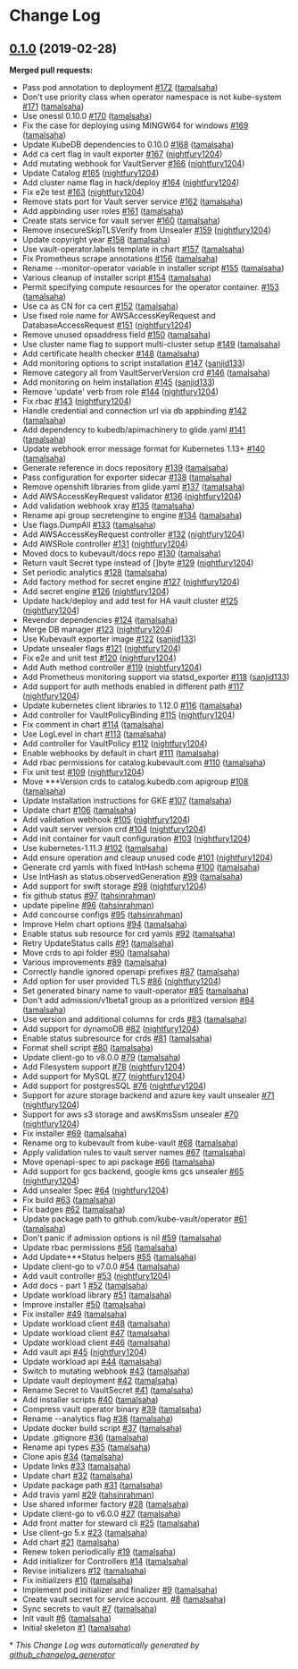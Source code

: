 # Change Log

## [0.1.0](https://github.com/kubevault/operator/tree/0.1.0) (2019-02-28)
**Merged pull requests:**

- Pass pod annotation to deployment [\#172](https://github.com/kubevault/operator/pull/172) ([tamalsaha](https://github.com/tamalsaha))
- Don't use priority class when operator namespace is not kube-system [\#171](https://github.com/kubevault/operator/pull/171) ([tamalsaha](https://github.com/tamalsaha))
- Use onessl 0.10.0 [\#170](https://github.com/kubevault/operator/pull/170) ([tamalsaha](https://github.com/tamalsaha))
- Fix the case for deploying using MINGW64 for windows [\#169](https://github.com/kubevault/operator/pull/169) ([tamalsaha](https://github.com/tamalsaha))
- Update KubeDB dependencies to 0.10.0 [\#168](https://github.com/kubevault/operator/pull/168) ([tamalsaha](https://github.com/tamalsaha))
- Add ca cert flag in vault exporter [\#167](https://github.com/kubevault/operator/pull/167) ([nightfury1204](https://github.com/nightfury1204))
- Add mutating webhook for VaultServer [\#166](https://github.com/kubevault/operator/pull/166) ([nightfury1204](https://github.com/nightfury1204))
- Update Catalog [\#165](https://github.com/kubevault/operator/pull/165) ([nightfury1204](https://github.com/nightfury1204))
- Add cluster name flag in hack/deploy [\#164](https://github.com/kubevault/operator/pull/164) ([nightfury1204](https://github.com/nightfury1204))
- Fix e2e test [\#163](https://github.com/kubevault/operator/pull/163) ([nightfury1204](https://github.com/nightfury1204))
- Remove stats port for Vault server service [\#162](https://github.com/kubevault/operator/pull/162) ([tamalsaha](https://github.com/tamalsaha))
- Add appbinding user roles [\#161](https://github.com/kubevault/operator/pull/161) ([tamalsaha](https://github.com/tamalsaha))
- Create stats service for vault server [\#160](https://github.com/kubevault/operator/pull/160) ([tamalsaha](https://github.com/tamalsaha))
-  Remove insecureSkipTLSVerify from Unsealer [\#159](https://github.com/kubevault/operator/pull/159) ([nightfury1204](https://github.com/nightfury1204))
- Update copyright year [\#158](https://github.com/kubevault/operator/pull/158) ([tamalsaha](https://github.com/tamalsaha))
- Use vault-operator.labels template in chart [\#157](https://github.com/kubevault/operator/pull/157) ([tamalsaha](https://github.com/tamalsaha))
- Fix Prometheus scrape annotations [\#156](https://github.com/kubevault/operator/pull/156) ([tamalsaha](https://github.com/tamalsaha))
- Rename --monitor-operator variable in installer script [\#155](https://github.com/kubevault/operator/pull/155) ([tamalsaha](https://github.com/tamalsaha))
- Various cleanup of installer script [\#154](https://github.com/kubevault/operator/pull/154) ([tamalsaha](https://github.com/tamalsaha))
- Permit specifying compute resources for the operator container. [\#153](https://github.com/kubevault/operator/pull/153) ([tamalsaha](https://github.com/tamalsaha))
- Use ca as CN for ca cert [\#152](https://github.com/kubevault/operator/pull/152) ([tamalsaha](https://github.com/tamalsaha))
- Use fixed role name for AWSAccessKeyRequest and DatabaseAccessRequest [\#151](https://github.com/kubevault/operator/pull/151) ([nightfury1204](https://github.com/nightfury1204))
- Remove unused opsaddress field [\#150](https://github.com/kubevault/operator/pull/150) ([tamalsaha](https://github.com/tamalsaha))
- Use cluster name flag to support multi-cluster setup [\#149](https://github.com/kubevault/operator/pull/149) ([tamalsaha](https://github.com/tamalsaha))
- Add certificate health checker [\#148](https://github.com/kubevault/operator/pull/148) ([tamalsaha](https://github.com/tamalsaha))
- Add monitoring options to script installation [\#147](https://github.com/kubevault/operator/pull/147) ([sanjid133](https://github.com/sanjid133))
- Remove category all from VaultServerVersion crd [\#146](https://github.com/kubevault/operator/pull/146) ([tamalsaha](https://github.com/tamalsaha))
- Add monitoring on helm installation [\#145](https://github.com/kubevault/operator/pull/145) ([sanjid133](https://github.com/sanjid133))
- Remove 'update' verb from role [\#144](https://github.com/kubevault/operator/pull/144) ([nightfury1204](https://github.com/nightfury1204))
- Fix rbac [\#143](https://github.com/kubevault/operator/pull/143) ([nightfury1204](https://github.com/nightfury1204))
- Handle credential and connection url via db appbinding [\#142](https://github.com/kubevault/operator/pull/142) ([tamalsaha](https://github.com/tamalsaha))
- Add dependency to kubedb/apimachinery to glide.yaml [\#141](https://github.com/kubevault/operator/pull/141) ([tamalsaha](https://github.com/tamalsaha))
- Update webhook error message format for Kubernetes 1.13+ [\#140](https://github.com/kubevault/operator/pull/140) ([tamalsaha](https://github.com/tamalsaha))
- Generate reference in docs repository [\#139](https://github.com/kubevault/operator/pull/139) ([tamalsaha](https://github.com/tamalsaha))
- Pass configuration for exporter sidecar [\#138](https://github.com/kubevault/operator/pull/138) ([tamalsaha](https://github.com/tamalsaha))
- Remove openshift libraries from glide.yaml [\#137](https://github.com/kubevault/operator/pull/137) ([tamalsaha](https://github.com/tamalsaha))
-  Add AWSAccessKeyRequest validator [\#136](https://github.com/kubevault/operator/pull/136) ([nightfury1204](https://github.com/nightfury1204))
- Add validation webhook xray [\#135](https://github.com/kubevault/operator/pull/135) ([tamalsaha](https://github.com/tamalsaha))
- Rename api group secretengine to engine [\#134](https://github.com/kubevault/operator/pull/134) ([tamalsaha](https://github.com/tamalsaha))
- Use flags.DumpAll [\#133](https://github.com/kubevault/operator/pull/133) ([tamalsaha](https://github.com/tamalsaha))
- Add AWSAccessKeyRequest controller [\#132](https://github.com/kubevault/operator/pull/132) ([nightfury1204](https://github.com/nightfury1204))
- Add AWSRole controller [\#131](https://github.com/kubevault/operator/pull/131) ([nightfury1204](https://github.com/nightfury1204))
- Moved docs to kubevault/docs repo [\#130](https://github.com/kubevault/operator/pull/130) ([tamalsaha](https://github.com/tamalsaha))
- Return vault Secret type instead of \[\]byte [\#129](https://github.com/kubevault/operator/pull/129) ([nightfury1204](https://github.com/nightfury1204))
- Set periodic analytics [\#128](https://github.com/kubevault/operator/pull/128) ([tamalsaha](https://github.com/tamalsaha))
- Add factory method for secret engine [\#127](https://github.com/kubevault/operator/pull/127) ([nightfury1204](https://github.com/nightfury1204))
- Add secret engine [\#126](https://github.com/kubevault/operator/pull/126) ([nightfury1204](https://github.com/nightfury1204))
- Update hack/deploy and add test for HA vault cluster [\#125](https://github.com/kubevault/operator/pull/125) ([nightfury1204](https://github.com/nightfury1204))
- Revendor dependencies [\#124](https://github.com/kubevault/operator/pull/124) ([tamalsaha](https://github.com/tamalsaha))
- Merge DB manager [\#123](https://github.com/kubevault/operator/pull/123) ([nightfury1204](https://github.com/nightfury1204))
- Use Kubevault exporter image  [\#122](https://github.com/kubevault/operator/pull/122) ([sanjid133](https://github.com/sanjid133))
- Update unsealer flags [\#121](https://github.com/kubevault/operator/pull/121) ([nightfury1204](https://github.com/nightfury1204))
- Fix e2e and unit test [\#120](https://github.com/kubevault/operator/pull/120) ([nightfury1204](https://github.com/nightfury1204))
- Add Auth method controller [\#119](https://github.com/kubevault/operator/pull/119) ([nightfury1204](https://github.com/nightfury1204))
- Add Prometheus monitoring support via statsd\_exporter [\#118](https://github.com/kubevault/operator/pull/118) ([sanjid133](https://github.com/sanjid133))
- Add support for auth methods enabled in different path [\#117](https://github.com/kubevault/operator/pull/117) ([nightfury1204](https://github.com/nightfury1204))
- Update kubernetes client libraries to 1.12.0 [\#116](https://github.com/kubevault/operator/pull/116) ([tamalsaha](https://github.com/tamalsaha))
- Add controller for VaultPolicyBinding [\#115](https://github.com/kubevault/operator/pull/115) ([nightfury1204](https://github.com/nightfury1204))
- Fix comment in chart [\#114](https://github.com/kubevault/operator/pull/114) ([tamalsaha](https://github.com/tamalsaha))
- Use LogLevel in chart [\#113](https://github.com/kubevault/operator/pull/113) ([tamalsaha](https://github.com/tamalsaha))
- Add controller for VaultPolicy [\#112](https://github.com/kubevault/operator/pull/112) ([nightfury1204](https://github.com/nightfury1204))
- Enable webhooks by default in chart [\#111](https://github.com/kubevault/operator/pull/111) ([tamalsaha](https://github.com/tamalsaha))
- Add rbac permissions for catalog.kubevault.com [\#110](https://github.com/kubevault/operator/pull/110) ([tamalsaha](https://github.com/tamalsaha))
- Fix unit test [\#109](https://github.com/kubevault/operator/pull/109) ([nightfury1204](https://github.com/nightfury1204))
- Move \*\*\*Version crds to catalog.kubedb.com apigroup [\#108](https://github.com/kubevault/operator/pull/108) ([tamalsaha](https://github.com/tamalsaha))
- Update installation instructions for GKE [\#107](https://github.com/kubevault/operator/pull/107) ([tamalsaha](https://github.com/tamalsaha))
- Update chart [\#106](https://github.com/kubevault/operator/pull/106) ([tamalsaha](https://github.com/tamalsaha))
- Add validation webhook [\#105](https://github.com/kubevault/operator/pull/105) ([nightfury1204](https://github.com/nightfury1204))
- Add vault server version crd [\#104](https://github.com/kubevault/operator/pull/104) ([nightfury1204](https://github.com/nightfury1204))
-  Add init container for vault configuration [\#103](https://github.com/kubevault/operator/pull/103) ([nightfury1204](https://github.com/nightfury1204))
- Use kubernetes-1.11.3 [\#102](https://github.com/kubevault/operator/pull/102) ([tamalsaha](https://github.com/tamalsaha))
- Add ensure operation and cleaup unused code [\#101](https://github.com/kubevault/operator/pull/101) ([nightfury1204](https://github.com/nightfury1204))
- Generate crd yamls with fixed IntHash schema [\#100](https://github.com/kubevault/operator/pull/100) ([tamalsaha](https://github.com/tamalsaha))
- Use IntHash as status.observedGeneration [\#99](https://github.com/kubevault/operator/pull/99) ([tamalsaha](https://github.com/tamalsaha))
- Add support for swift storage [\#98](https://github.com/kubevault/operator/pull/98) ([nightfury1204](https://github.com/nightfury1204))
- fix github status [\#97](https://github.com/kubevault/operator/pull/97) ([tahsinrahman](https://github.com/tahsinrahman))
- update pipeline [\#96](https://github.com/kubevault/operator/pull/96) ([tahsinrahman](https://github.com/tahsinrahman))
- Add concourse configs [\#95](https://github.com/kubevault/operator/pull/95) ([tahsinrahman](https://github.com/tahsinrahman))
- Improve Helm chart options [\#94](https://github.com/kubevault/operator/pull/94) ([tamalsaha](https://github.com/tamalsaha))
- Enable status sub resource for crd yamls [\#92](https://github.com/kubevault/operator/pull/92) ([tamalsaha](https://github.com/tamalsaha))
- Retry UpdateStatus calls [\#91](https://github.com/kubevault/operator/pull/91) ([tamalsaha](https://github.com/tamalsaha))
- Move crds to api folder [\#90](https://github.com/kubevault/operator/pull/90) ([tamalsaha](https://github.com/tamalsaha))
- Various improvements [\#89](https://github.com/kubevault/operator/pull/89) ([tamalsaha](https://github.com/tamalsaha))
- Correctly handle ignored openapi prefixes [\#87](https://github.com/kubevault/operator/pull/87) ([tamalsaha](https://github.com/tamalsaha))
- Add option for user provided TLS [\#86](https://github.com/kubevault/operator/pull/86) ([nightfury1204](https://github.com/nightfury1204))
- Set generated binary name to vault-operator [\#85](https://github.com/kubevault/operator/pull/85) ([tamalsaha](https://github.com/tamalsaha))
- Don't add admission/v1beta1 group as a prioritized version [\#84](https://github.com/kubevault/operator/pull/84) ([tamalsaha](https://github.com/tamalsaha))
- Use version and additional columns for crds [\#83](https://github.com/kubevault/operator/pull/83) ([tamalsaha](https://github.com/tamalsaha))
- Add support for dynamoDB [\#82](https://github.com/kubevault/operator/pull/82) ([nightfury1204](https://github.com/nightfury1204))
- Enable status subresource for crds [\#81](https://github.com/kubevault/operator/pull/81) ([tamalsaha](https://github.com/tamalsaha))
- Format shell script [\#80](https://github.com/kubevault/operator/pull/80) ([tamalsaha](https://github.com/tamalsaha))
- Update client-go to v8.0.0 [\#79](https://github.com/kubevault/operator/pull/79) ([tamalsaha](https://github.com/tamalsaha))
- Add Filesystem support [\#78](https://github.com/kubevault/operator/pull/78) ([nightfury1204](https://github.com/nightfury1204))
- Add support for MySQL [\#77](https://github.com/kubevault/operator/pull/77) ([nightfury1204](https://github.com/nightfury1204))
- Add support for postgresSQL [\#76](https://github.com/kubevault/operator/pull/76) ([nightfury1204](https://github.com/nightfury1204))
- Support for azure storage backend and azure key vault unsealer [\#71](https://github.com/kubevault/operator/pull/71) ([nightfury1204](https://github.com/nightfury1204))
- Support for aws s3 storage and awsKmsSsm unsealer [\#70](https://github.com/kubevault/operator/pull/70) ([nightfury1204](https://github.com/nightfury1204))
- Fix installer [\#69](https://github.com/kubevault/operator/pull/69) ([tamalsaha](https://github.com/tamalsaha))
- Rename org to kubevault from kube-vault [\#68](https://github.com/kubevault/operator/pull/68) ([tamalsaha](https://github.com/tamalsaha))
- Apply validation rules to vault server names [\#67](https://github.com/kubevault/operator/pull/67) ([tamalsaha](https://github.com/tamalsaha))
- Move openapi-spec to api package [\#66](https://github.com/kubevault/operator/pull/66) ([tamalsaha](https://github.com/tamalsaha))
- Add support for gcs backend, google kms gcs unsealer [\#65](https://github.com/kubevault/operator/pull/65) ([nightfury1204](https://github.com/nightfury1204))
- Add unsealer Spec [\#64](https://github.com/kubevault/operator/pull/64) ([nightfury1204](https://github.com/nightfury1204))
- Fix build [\#63](https://github.com/kubevault/operator/pull/63) ([tamalsaha](https://github.com/tamalsaha))
- Fix badges [\#62](https://github.com/kubevault/operator/pull/62) ([tamalsaha](https://github.com/tamalsaha))
- Update package path to github.com/kube-vault/operator [\#61](https://github.com/kubevault/operator/pull/61) ([tamalsaha](https://github.com/tamalsaha))
- Don't panic if admission options is nil [\#59](https://github.com/kubevault/operator/pull/59) ([tamalsaha](https://github.com/tamalsaha))
- Update rbac permissions [\#56](https://github.com/kubevault/operator/pull/56) ([tamalsaha](https://github.com/tamalsaha))
- Add Update\*\*\*Status helpers [\#55](https://github.com/kubevault/operator/pull/55) ([tamalsaha](https://github.com/tamalsaha))
- Update client-go to v7.0.0 [\#54](https://github.com/kubevault/operator/pull/54) ([tamalsaha](https://github.com/tamalsaha))
- Add vault controller [\#53](https://github.com/kubevault/operator/pull/53) ([nightfury1204](https://github.com/nightfury1204))
- Add docs - part 1 [\#52](https://github.com/kubevault/operator/pull/52) ([tamalsaha](https://github.com/tamalsaha))
- Update workload library [\#51](https://github.com/kubevault/operator/pull/51) ([tamalsaha](https://github.com/tamalsaha))
- Improve installer [\#50](https://github.com/kubevault/operator/pull/50) ([tamalsaha](https://github.com/tamalsaha))
- Fix installer [\#49](https://github.com/kubevault/operator/pull/49) ([tamalsaha](https://github.com/tamalsaha))
- Update workload client [\#48](https://github.com/kubevault/operator/pull/48) ([tamalsaha](https://github.com/tamalsaha))
- Update workload client [\#47](https://github.com/kubevault/operator/pull/47) ([tamalsaha](https://github.com/tamalsaha))
- Update workload client [\#46](https://github.com/kubevault/operator/pull/46) ([tamalsaha](https://github.com/tamalsaha))
- Add vault api [\#45](https://github.com/kubevault/operator/pull/45) ([nightfury1204](https://github.com/nightfury1204))
- Update workload api [\#44](https://github.com/kubevault/operator/pull/44) ([tamalsaha](https://github.com/tamalsaha))
- Switch to mutating webhook [\#43](https://github.com/kubevault/operator/pull/43) ([tamalsaha](https://github.com/tamalsaha))
- Update vault deployment [\#42](https://github.com/kubevault/operator/pull/42) ([tamalsaha](https://github.com/tamalsaha))
- Rename Secret to VaultSecret [\#41](https://github.com/kubevault/operator/pull/41) ([tamalsaha](https://github.com/tamalsaha))
- Add installer scripts [\#40](https://github.com/kubevault/operator/pull/40) ([tamalsaha](https://github.com/tamalsaha))
- Compress vault operator binary [\#39](https://github.com/kubevault/operator/pull/39) ([tamalsaha](https://github.com/tamalsaha))
- Rename --analytics flag [\#38](https://github.com/kubevault/operator/pull/38) ([tamalsaha](https://github.com/tamalsaha))
- Update docker build script [\#37](https://github.com/kubevault/operator/pull/37) ([tamalsaha](https://github.com/tamalsaha))
- Update .gitignore [\#36](https://github.com/kubevault/operator/pull/36) ([tamalsaha](https://github.com/tamalsaha))
- Rename api types [\#35](https://github.com/kubevault/operator/pull/35) ([tamalsaha](https://github.com/tamalsaha))
- Clone apis [\#34](https://github.com/kubevault/operator/pull/34) ([tamalsaha](https://github.com/tamalsaha))
- Update links [\#33](https://github.com/kubevault/operator/pull/33) ([tamalsaha](https://github.com/tamalsaha))
- Update chart [\#32](https://github.com/kubevault/operator/pull/32) ([tamalsaha](https://github.com/tamalsaha))
- Update package path [\#31](https://github.com/kubevault/operator/pull/31) ([tamalsaha](https://github.com/tamalsaha))
- Add travis yaml [\#29](https://github.com/kubevault/operator/pull/29) ([tahsinrahman](https://github.com/tahsinrahman))
- Use shared informer factory [\#28](https://github.com/kubevault/operator/pull/28) ([tamalsaha](https://github.com/tamalsaha))
- Update client-go to v6.0.0 [\#27](https://github.com/kubevault/operator/pull/27) ([tamalsaha](https://github.com/tamalsaha))
- Add front matter for steward cli [\#25](https://github.com/kubevault/operator/pull/25) ([tamalsaha](https://github.com/tamalsaha))
- Use client-go 5.x [\#23](https://github.com/kubevault/operator/pull/23) ([tamalsaha](https://github.com/tamalsaha))
- Add chart [\#21](https://github.com/kubevault/operator/pull/21) ([tamalsaha](https://github.com/tamalsaha))
- Renew token periodically [\#19](https://github.com/kubevault/operator/pull/19) ([tamalsaha](https://github.com/tamalsaha))
- Add initializer for Controllers [\#14](https://github.com/kubevault/operator/pull/14) ([tamalsaha](https://github.com/tamalsaha))
- Revise initializers [\#12](https://github.com/kubevault/operator/pull/12) ([tamalsaha](https://github.com/tamalsaha))
- Fix initializers [\#10](https://github.com/kubevault/operator/pull/10) ([tamalsaha](https://github.com/tamalsaha))
- Implement pod initializer and finalizer [\#9](https://github.com/kubevault/operator/pull/9) ([tamalsaha](https://github.com/tamalsaha))
- Create vault secret for service account. [\#8](https://github.com/kubevault/operator/pull/8) ([tamalsaha](https://github.com/tamalsaha))
- Sync secrets to vault [\#7](https://github.com/kubevault/operator/pull/7) ([tamalsaha](https://github.com/tamalsaha))
- Init vault [\#6](https://github.com/kubevault/operator/pull/6) ([tamalsaha](https://github.com/tamalsaha))
- Initial skeleton [\#1](https://github.com/kubevault/operator/pull/1) ([tamalsaha](https://github.com/tamalsaha))



\* *This Change Log was automatically generated by [github_changelog_generator](https://github.com/skywinder/Github-Changelog-Generator)*